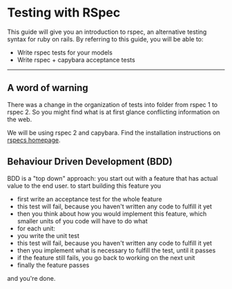 Testing with RSpec
=======================

This guide will give you an introduction
to rspec, an alternative testing syntax for ruby on rails.
By referring to this guide, you will be able to:

* Write rspec tests for your models
* Write rspec + capybara acceptance tests

---------------------------------------------------------------------------

A word of warning
----------

There was a change in the organization of tests into
folder from rspec 1 to rspec 2.  So you might find
what is at first glance conflicting information on the web.

We will be using rspec 2 and capybara.  Find the installation
instructions on [rspecs homepage](https://github.com/rspec/rspec-rails).


Behaviour Driven Development (BDD)
------

BDD is a "top down" approach: you start out with a feature
that has actual value to the end user. to start building
this feature you

* first write an acceptance test for the whole feature
* this test will fail, because you haven't written any code to fulfill it yet
* then you think about how you would implement this feature, which smaller units of you code will have to do what
* for each unit:
 * you write the unit test
 * this test will fail,  because you haven't written any code to fulfill it yet
 * then you implement what is necessary to fulfill the test, until it passes
 * if the feature still fails, you go back to working on the next unit
* finally the feature passes

and you're done.







